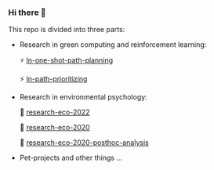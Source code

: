### Hi there 👋 
This repo is divided into three parts:
- Research in green computing and reinforcement learning:

  ⚡ [ln-one-shot-path-planning](https://github.com/Ellariel/ln-one-shot-path-planning)
  
  ⚡ [ln-path-prioritizing](https://github.com/Ellariel/ln-path-prioritizing)
- Research in environmental psychology:

  🌱 [research-eco-2022](https://github.com/Ellariel/research-eco-2022)
  
  🌱 [research-eco-2020](https://github.com/Ellariel/research-eco-2020)
  
  🌱 [research-eco-2020-posthoc-analysis](https://github.com/Ellariel/research-eco-2020-posthoc-analysis)
- Pet-projects and other things
  ...



<!--
**Ellariel/ellariel** is a ✨ _special_ ✨ repository because its `README.md` (this file) appears on your GitHub profile.
Here are some ideas to get you started:
- 🔭 I’m currently working on ...
- 🌱 I’m currently learning ...
- 👯 I’m looking to collaborate on ...
- 🤔 I’m looking for help with ...
- 💬 Ask me about ...
- 📫 How to reach me: ...
- 😄 Pronouns: ...
- ⚡ Fun fact: ...
-->
